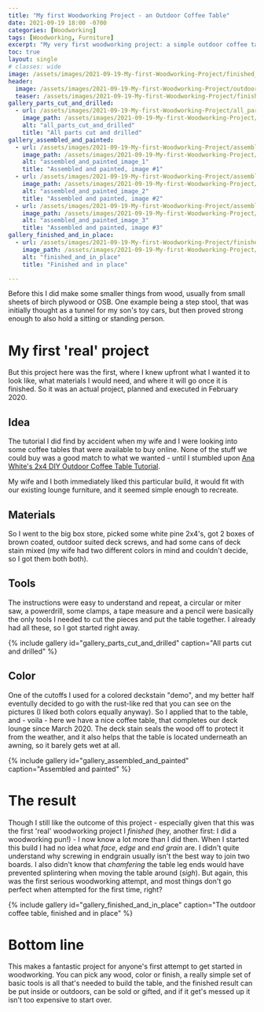 ```yaml
---
title: "My first Woodworking Project - an Outdoor Coffee Table"
date: 2021-09-19 18:00 -0700
categories: [Woodworking]
tags: [Woodworking, Furniture]
excerpt: "My very first woodworking project: a simple outdoor coffee table made from 2-by-4s."
toc: true
layout: single
# classes: wide
image: /assets/images/2021-09-19-My-first-Woodworking-Project/finished_and_in_place_th2.jpg
header:
  image: /assets/images/2021-09-19-My-first-Woodworking-Project/outdoor_table_header.jpg
  teaser: /assets/images/2021-09-19-My-first-Woodworking-Project/finished_and_in_place_th2.jpg
gallery_parts_cut_and_drilled:
  - url: /assets/images/2021-09-19-My-first-Woodworking-Project/all_parts_cut_and_drilled.jpg
    image_path: /assets/images/2021-09-19-My-first-Woodworking-Project/all_parts_cut_and_drilled_th.jpg
    alt: "all_parts_cut_and_drilled"
    title: "All parts cut and drilled"
gallery_assembled_and_painted:
  - url: /assets/images/2021-09-19-My-first-Woodworking-Project/assembled_and_painted_1.jpg
    image_path: /assets/images/2021-09-19-My-first-Woodworking-Project/assembled_and_painted_1_th.jpg
    alt: "assembled_and_painted_image_1"
    title: "Assembled and painted, image #1"
  - url: /assets/images/2021-09-19-My-first-Woodworking-Project/assembled_and_painted_2.jpg
    image_path: /assets/images/2021-09-19-My-first-Woodworking-Project/assembled_and_painted_2_th.jpg
    alt: "assembled_and_painted_image_2"
    title: "Assembled and painted, image #2"
  - url: /assets/images/2021-09-19-My-first-Woodworking-Project/assembled_and_painted_3.jpg
    image_path: /assets/images/2021-09-19-My-first-Woodworking-Project/assembled_and_painted_3_th.jpg
    alt: "assembled_and_painted_image_3"
    title: "Assembled and painted, image #3"
gallery_finished_and_in_place:
  - url: /assets/images/2021-09-19-My-first-Woodworking-Project/finished_and_in_place.jpg
    image_path: /assets/images/2021-09-19-My-first-Woodworking-Project/finished_and_in_place_th.jpg
    alt: "finished_and_in_place"
    title: "Finished and in place"

---
```

Before this I did make some smaller things from wood, usually from small sheets of birch plywood or OSB. One example being a step stool, that was initially thought as a tunnel for my son's toy cars, but then proved strong enough to also hold a sitting or standing person. 

# My first 'real' project

But this project here was the first, where I knew upfront what I wanted it to look like, what materials I would need, and where it will go once it is finished. 
So it was an actual project, planned and executed in February 2020. 

## Idea

The tutorial I did find by accident when my wife and I were looking into some coffee tables that were available to buy online. None of the stuff we could buy was a good match to what we wanted - until I stumbled upon [Ana White's 2x4 DIY Outdoor Coffee Table Tutorial](https://www.ana-white.com/woodworking-projects/2x4-outdoor-coffee-table).

My wife and I both immediately liked this particular build, it would fit with our existing lounge furniture, and it seemed simple enough to recreate.

## Materials

So I went to the big box store, picked some white pine 2x4's, got 2 boxes of brown coated, outdoor suited deck screws, and had some cans of deck stain mixed (my wife had two different colors in mind and couldn't decide, so I got them both both). 

## Tools

The instructions were easy to understand and repeat, a circular or miter saw, a powerdrill, some clamps, a tape measure and a pencil were basically the only tools I needed to cut the pieces and put the table together. I already had all these, so I got started right away.

{% include gallery id="gallery_parts_cut_and_drilled" caption="All parts cut and drilled" %}

## Color

One of the cutoffs I used for a colored deckstain "demo", and my better half eventully decided to go with the rust-like red that you can see on the pictures (I liked both colors equally anyway). So I applied that to the table, and - voila - here we have a nice coffee table, that completes our deck lounge since March 2020. The deck stain seals the wood off to protect it from the weather, and it also helps that the table is located underneath an awning, so it barely gets wet at all.

{% include gallery id="gallery_assembled_and_painted" caption="Assembled and painted" %}

# The result

Though I still like the outcome of this project - especially given that this was the first 'real' woodworking project I *finished* (hey, another first: I did a woodworking pun!) - I now know a lot more than I did then. 
When I started this build I had no idea what *face*, *edge* and *end grain* are. I didn't quite understand why screwing in endgrain usually isn't the best way to join two boards. I also didn't know that *chamfering* the table leg ends would have prevented splintering when moving the table around (*sigh*). But again, this was the first serious woodworking attempt, and most things don't go perfect when attempted for the first time, right?

{% include gallery id="gallery_finished_and_in_place" caption="The outdoor coffee table, finished and in place" %}

# Bottom line

This makes a fantastic project for anyone's first attempt to get started in woodworking. You can pick any wood, color or finish, a really simple set of basic tools is all that's needed to build the table, and the finished result can be put inside or outdoors, can be sold or gifted, and if it get's messed up it isn't too expensive to start over. 